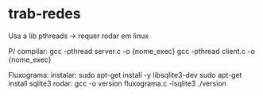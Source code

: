 # trab-redes
Usa a lib pthreads -> requer rodar em linux

P/ compilar: gcc -pthread server.c -o {nome_exec}
             gcc -pthread client.c -o {nome_exec}
             
Fluxograma: 
             instalar: sudo apt-get install -y libsqlite3-dev
                       sudo apt-get install sqlite3
             rodar:    gcc -o version fluxograma.c -lsqlite3
                       ./version
